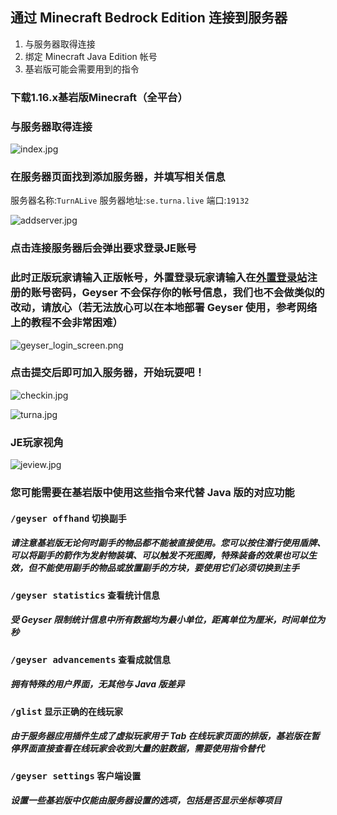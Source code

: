 ## 通过 Minecraft Bedrock Edition 连接到服务器

  1. 与服务器取得连接
  1. 绑定 Minecraft Java Edition 帐号
  1. 基岩版可能会需要用到的指令

### 下载1.16.x基岩版Minecraft（全平台）

### 与服务器取得连接

![index.jpg](https://ddns.xsling.xyz:3561/images/2021/01/01/index.jpg)

### 在服务器页面找到添加服务器，并填写相关信息

服务器名称:`TurnALive`
服务器地址:`se.turna.live`
端口:`19132`

![addserver.jpg](https://ddns.xsling.xyz:3561/images/2021/01/01/addserver.jpg)

### 点击连接服务器后会弹出要求登录JE账号

### 此时正版玩家请输入正版帐号，外置登录玩家请输入在[外置登录站](https://user.turna.live/auth/register)注册的账号密码，Geyser 不会保存你的帐号信息，我们也不会做类似的改动，请放心（若无法放心可以在本地部署 Geyser 使用，参考网络上的教程不会非常困难）

![geyser_login_screen.png](https://ddns.xsling.xyz:3561/images/2021/02/03/geyser_login_screen.png)


### 点击提交后即可加入服务器，开始玩耍吧！

![checkin.jpg](https://ddns.xsling.xyz:3561/images/2021/01/01/checkin.jpg)

![turna.jpg](https://ddns.xsling.xyz:3561/images/2021/01/01/turna.jpg)

###  JE玩家视角
![jeview.jpg](https://ddns.xsling.xyz:3561/images/2021/01/01/jeview.jpg)

### 您可能需要在基岩版中使用这些指令来代替 Java 版的对应功能

#### <kbd>/geyser offhand</kbd> 切换副手

##### 请注意基岩版无论何时副手的物品都不能被直接使用。您可以按住潜行使用盾牌、可以将副手的箭作为发射物装填、可以触发不死图腾，特殊装备的效果也可以生效，但不能使用副手的物品或放置副手的方块，要使用它们必须切换到主手

#### <kbd>/geyser statistics</kbd> 查看统计信息

##### 受 Geyser 限制统计信息中所有数据均为最小单位，距离单位为厘米，时间单位为秒

#### <kbd>/geyser advancements</kbd> 查看成就信息

##### 拥有特殊的用户界面，无其他与 Java 版差异

#### <kbd>/glist</kbd> 显示正确的在线玩家

##### 由于服务器应用插件生成了虚拟玩家用于 Tab 在线玩家页面的排版，基岩版在暂停界面直接查看在线玩家会收到大量的脏数据，需要使用指令替代

#### <kbd>/geyser settings</kbd> 客户端设置

##### 设置一些基岩版中仅能由服务器设置的选项，包括是否显示坐标等项目